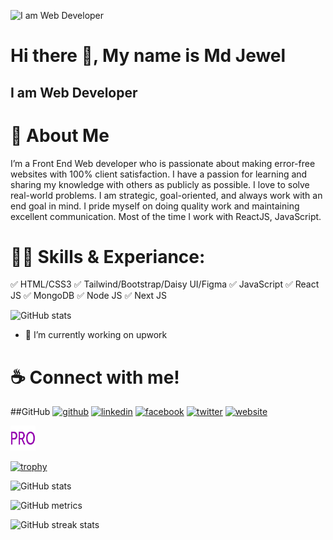 ![I am Web Developer](https://media.licdn.com/dms/image/D5616AQFf2XXws3mD2w/profile-displaybackgroundimage-shrink_350_1400/0/1692725878346?e=1709164800&v=beta&t=Mm-LFG0xt4KQZMKL0jioWQIR9HM3T1nQEYqeUN2-99s)

# Hi there 👋, My name is Md Jewel
## I am Web Developer

# 🚀 About Me
I’m a Front End Web developer who is passionate about making error-free websites with 100% client satisfaction. I have a passion for learning and sharing my knowledge with others as publicly as possible. I love to solve real-world problems. I am strategic, goal-oriented, and always work with an end goal in mind. I pride myself on doing quality work and maintaining excellent communication. Most of the time I work with  ReactJS, JavaScript.

# 👨‍💻 Skills & Experiance: 
✅ HTML/CSS3
✅ Tailwind/Bootstrap/Daisy UI/Figma 
✅ JavaScript 
✅ React JS 
✅ MongoDB 
✅ Node JS 
✅ Next JS   

![GitHub stats](https://github-readme-stats.vercel.app/api?username=mdjewel999&show_icons=true&count_private=true)  

- 🔭 I’m currently working on upwork 

# ☕ Connect with me!

##GitHub [<img src='https://cdn.jsdelivr.net/npm/simple-icons@3.0.1/icons/github.svg' alt='github' height='40'>](https://github.com/mdjewel999)  [<img src='https://cdn.jsdelivr.net/npm/simple-icons@3.0.1/icons/linkedin.svg' alt='linkedin' height='40'>](https://www.linkedin.com/in/https://www.linkedin.com/in/md-jewel-954986250//)  [<img src='https://cdn.jsdelivr.net/npm/simple-icons@3.0.1/icons/facebook.svg' alt='facebook' height='40'>](https://www.facebook.com/https://www.facebook.com/profile.php?id=100046201568421)  [<img src='https://cdn.jsdelivr.net/npm/simple-icons@3.0.1/icons/twitter.svg' alt='twitter' height='40'>](https://twitter.com/https://twitter.com/mdjewelrahaman1)  [<img src='https://cdn.jsdelivr.net/npm/simple-icons@3.0.1/icons/icloud.svg' alt='website' height='40'>](https://main--adorable-dieffenbachia-e18478.netlify.app/)  

<a href='https://github.com/pricing'><img src='https://raw.githubusercontent.com/acervenky/animated-github-badges/master/assets/pro.gif' width='40' height='40'></a> 

[![trophy](https://github-profile-trophy.vercel.app/?username=mdjewel999)](https://github.com/ryo-ma/github-profile-trophy)

![GitHub stats](https://github-readme-stats.vercel.app/api?username=mdjewel999&show_icons=true&count_private=true)  

![GitHub metrics](https://metrics.lecoq.io/mdjewel999)  

![GitHub streak stats](https://streak-stats.demolab.com/?user=mdjewel999)  

